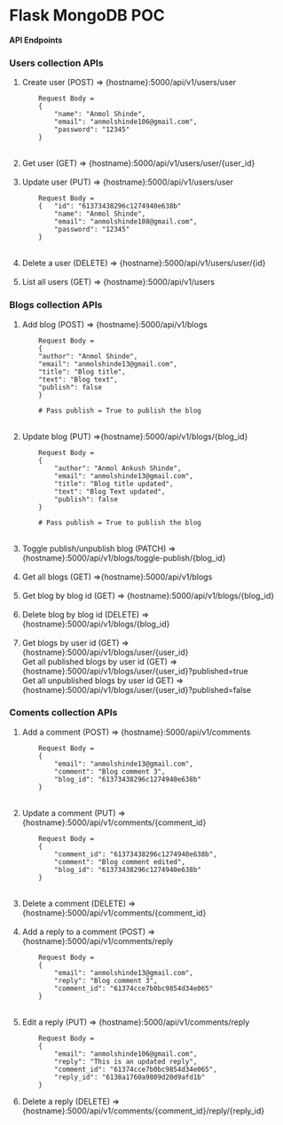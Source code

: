 # Flask MongoDB POC

**API Endpoints**

### Users collection APIs
<ol>
<li>Create user (POST) => {hostname}:5000/api/v1/users/user</li>

        Request Body =
        {
            "name": "Anmol Shinde",
            "email": "anmolshinde106@gmail.com",
            "password": "12345"
        }
<br>
<li>Get user (GET) => {hostname}:5000/api/v1/users/user/{user_id}</li>
<br>
<li>Update user (PUT) => {hostname}:5000/api/v1/users/user</li>
        
        Request Body =
        {   "id": "61373438296c1274940e638b"
            "name": "Anmol Shinde",
            "email": "anmolshinde108@gmail.com",
            "password": "12345"
        }
   
<br>
<li>Delete a user (DELETE) => {hostname}:5000/api/v1/users/user/{id}</li>
<br>
<li>List all users (GET) => {hostname}:5000/api/v1/users</li>
</ol>

### Blogs collection APIs

<ol>
<li>Add blog (POST) => {hostname}:5000/api/v1/blogs</li>
        
        Request Body =
        {
        "author": "Anmol Shinde",
        "email": "anmolshinde13@gmail.com",
        "title": "Blog title",
        "text": "Blog text",
        "publish": false
        }
        
        # Pass publish = True to publish the blog
<br>
<li>Update blog (PUT) =>{hostname}:5000/api/v1/blogs/{blog_id}</li>
        
        Request Body =
        {
            "author": "Anmol Ankush Shinde",
            "email": "anmolshinde13@gmail.com",
            "title": "Blog title updated",
            "text": "Blog Text updated",
            "publish": false
        }
        
        # Pass publish = True to publish the blog
<br>
<li>Toggle publish/unpublish blog (PATCH) => {hostname}:5000/api/v1/blogs/toggle-publish/{blog_id}</li>
<br>
<li>Get all blogs (GET) =>{hostname}:5000/api/v1/blogs</li>
<br>
<li>Get blog by blog id (GET) => {hostname}:5000/api/v1/blogs/{blog_id}</li>
<br>
<li>Delete blog by blog id (DELETE) => {hostname}:5000/api/v1/blogs/{blog_id}</li>
<br>
<li> Get blogs by user id (GET) => {hostname}:5000/api/v1/blogs/user/{user_id} <br> Get all published blogs by user id (GET) => {hostname}:5000/api/v1/blogs/user/{user_id}?published=true <br>Get all unpublished blogs by user id GET) => {hostname}:5000/api/v1/blogs/user/{user_id}?published=false</li>
</ol>

### Coments collection APIs

<ol>
<li>Add a comment (POST) => {hostname}:5000/api/v1/comments</li>

        Request Body = 
        {
            "email": "anmolshinde13@gmail.com",
            "comment": "Blog comment 3",
            "blog_id": "61373438296c1274940e638b"
        }

<br>
<li>Update a comment (PUT) => {hostname}:5000/api/v1/comments/{comment_id} </li>

        Request Body = 
        {
            "comment_id": "61373438296c1274940e638b",
            "comment": "Blog comment edited",
            "blog_id": "61373438296c1274940e638b"
        }

<br>
<li>Delete a comment (DELETE) => {hostname}:5000/api/v1/comments/{comment_id}</li>
<br>
<li>Add a reply to a comment (POST) => {hostname}:5000/api/v1/comments/reply</li>
        
        Request Body = 
        {
            "email": "anmolshinde13@gmail.com",
            "reply": "Blog comment 3",
            "comment_id": "61374cce7b0bc9854d34e065"
        }

<br>
<li>Edit a reply (PUT) => {hostname}:5000/api/v1/comments/reply</li>

        Request Body =
        {
            "email": "anmolshinde106@gmail.com",
            "reply": "This is an updated reply",
            "comment_id": "61374cce7b0bc9854d34e065",
            "reply_id": "6138a1760a9809d20d9afd1b"
        }

<li>Delete a reply (DELETE) => {hostname}:5000/api/v1/comments/{comment_id}/reply/{reply_id}</li>
</ol>
